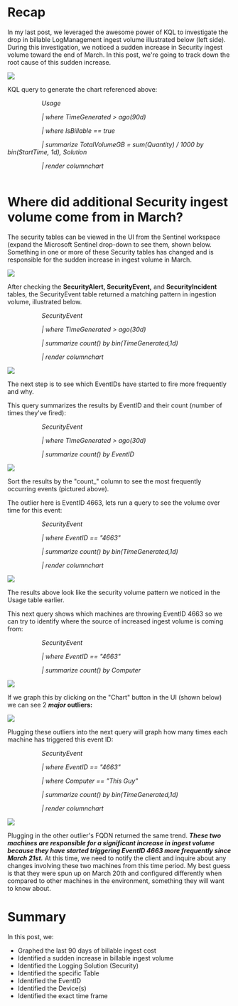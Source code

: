 # Recap

In my last post, we leveraged the awesome power of KQL to investigate the drop in billable LogManagement ingest volume illustrated below (left side). During this investigation, we noticed a sudden increase in Security ingest volume toward the end of March. In this post, we're going to track down the root cause of this sudden increase.

![](images/Delta.png)

KQL query to generate the chart referenced above:

&ensp;&ensp;&ensp;&ensp;&ensp;&ensp;&ensp;&ensp;&ensp;&ensp;&ensp;_Usage_

&ensp;&ensp;&ensp;&ensp;&ensp;&ensp;&ensp;&ensp;&ensp;&ensp;&ensp;_| where TimeGenerated \> ago(90d)_

&ensp;&ensp;&ensp;&ensp;&ensp;&ensp;&ensp;&ensp;&ensp;&ensp;&ensp;_| where IsBillable == true_

&ensp;&ensp;&ensp;&ensp;&ensp;&ensp;&ensp;&ensp;&ensp;&ensp;&ensp;_| summarize TotalVolumeGB = sum(Quantity) / 1000 by bin(StartTime, 1d), Solution_

&ensp;&ensp;&ensp;&ensp;&ensp;&ensp;&ensp;&ensp;&ensp;&ensp;&ensp;_| render columnchart_
<br/><br/>


# Where did additional Security ingest volume come from in March?

The security tables can be viewed in the UI from the Sentinel workspace (expand the Microsoft Sentinel drop-down to see them, shown below. Something in one or more of these Security tables has changed and is responsible for the sudden increase in ingest volume in March.

![](images/Security_Event_Table.png)

After checking the **SecurityAlert, SecurityEvent,** and **SecurityIncident** tables, the SecurityEvent table returned a matching pattern in ingestion volume, illustrated below.

&ensp;&ensp;&ensp;&ensp;&ensp;&ensp;&ensp;&ensp;&ensp;&ensp;&ensp;_SecurityEvent_

&ensp;&ensp;&ensp;&ensp;&ensp;&ensp;&ensp;&ensp;&ensp;&ensp;&ensp;_| where TimeGenerated \> ago(30d)_

&ensp;&ensp;&ensp;&ensp;&ensp;&ensp;&ensp;&ensp;&ensp;&ensp;&ensp;_| summarize count() by bin(TimeGenerated,1d)_

&ensp;&ensp;&ensp;&ensp;&ensp;&ensp;&ensp;&ensp;&ensp;&ensp;&ensp;_| render columnchart_

![](images/Security_Event_Count_Graph.png)

The next step is to see which EventIDs have started to fire more frequently and why.

This query summarizes the results by EventID and their count (number of times they've fired):

&ensp;&ensp;&ensp;&ensp;&ensp;&ensp;&ensp;&ensp;&ensp;&ensp;&ensp;_SecurityEvent_

&ensp;&ensp;&ensp;&ensp;&ensp;&ensp;&ensp;&ensp;&ensp;&ensp;&ensp;_| where TimeGenerated \> ago(30d)_

&ensp;&ensp;&ensp;&ensp;&ensp;&ensp;&ensp;&ensp;&ensp;&ensp;&ensp;_| summarize count() by EventID_
 
![](images/Events_by_EventID.png)

Sort the results by the "count\_" column to see the most frequently occurring events (pictured above).

The outlier here is EventID 4663, lets run a query to see the volume over time for this event:

&ensp;&ensp;&ensp;&ensp;&ensp;&ensp;&ensp;&ensp;&ensp;&ensp;&ensp;_SecurityEvent_

&ensp;&ensp;&ensp;&ensp;&ensp;&ensp;&ensp;&ensp;&ensp;&ensp;&ensp;_| where EventID == "4663"_

&ensp;&ensp;&ensp;&ensp;&ensp;&ensp;&ensp;&ensp;&ensp;&ensp;&ensp;_| summarize count() by bin(TimeGenerated,1d)_

&ensp;&ensp;&ensp;&ensp;&ensp;&ensp;&ensp;&ensp;&ensp;&ensp;&ensp;_| render columnchart_

![](images/4663_Count_Graph.png)

The results above look like the security volume pattern we noticed in the Usage table earlier.

This next query shows which machines are throwing EventID 4663 so we can try to identify where the source of increased ingest volume is coming from:



&ensp;&ensp;&ensp;&ensp;&ensp;&ensp;&ensp;&ensp;&ensp;&ensp;&ensp;_SecurityEvent_

&ensp;&ensp;&ensp;&ensp;&ensp;&ensp;&ensp;&ensp;&ensp;&ensp;&ensp;_| where EventID == "4663"_

&ensp;&ensp;&ensp;&ensp;&ensp;&ensp;&ensp;&ensp;&ensp;&ensp;&ensp;_| summarize count() by Computer_

![](images/4663_by_Computer.png)


If we graph this by clicking on the "Chart" button in the UI (shown below) we can see 2 **_major_ outliers:**

![](images/These_Guys.png)

Plugging these outliers into the next query will graph how many times each machine has triggered this event ID:

&ensp;&ensp;&ensp;&ensp;&ensp;&ensp;&ensp;&ensp;&ensp;&ensp;&ensp;_SecurityEvent_

&ensp;&ensp;&ensp;&ensp;&ensp;&ensp;&ensp;&ensp;&ensp;&ensp;&ensp;_| where EventID == "4663"_

&ensp;&ensp;&ensp;&ensp;&ensp;&ensp;&ensp;&ensp;&ensp;&ensp;&ensp;_| where Computer == "This Guy"_

&ensp;&ensp;&ensp;&ensp;&ensp;&ensp;&ensp;&ensp;&ensp;&ensp;&ensp;_| summarize count() by bin(TimeGenerated,1d)_

&ensp;&ensp;&ensp;&ensp;&ensp;&ensp;&ensp;&ensp;&ensp;&ensp;&ensp;_| render columnchart_

![](images/4663_on_ThisGuy.png)

Plugging in the other outlier's FQDN returned the same trend. **_These two machines are responsible for a significant increase in ingest volume because they have started triggering EventID 4663 more frequently since March 21st._** At this time, we need to notify the client and inquire about any changes involving these two machines from this time period. My best guess is that they were spun up on March 20th and configured differently when compared to other machines in the environment, something they will want to know about.

# Summary

In this post, we:

- Graphed the last 90 days of billable ingest cost
- Identified a sudden increase in billable ingest volume
- Identified the Logging Solution (Security)
- Identified the specific Table
- Identified the EventID
- Identified the Device(s)
- Identified the exact time frame
